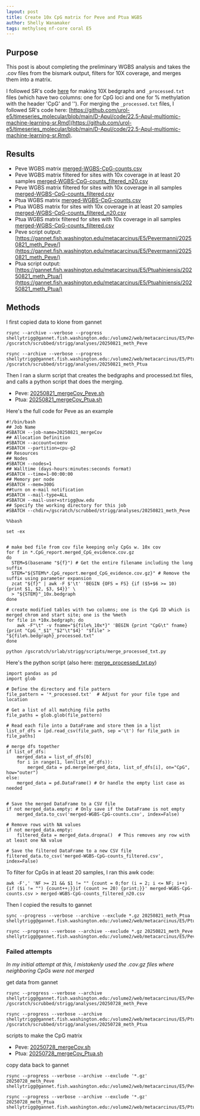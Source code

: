 ```yaml
---
layout: post
title: Create 10x CpG matrix for Peve and Ptua WGBS
author: Shelly Wanamaker
tags: methylseq nf-core coral E5
---
```


## Purpose

This post is about completing the preliminary WGBS analysis and takes the .cov files from the bismark output, filters for 10X coverage, and merges them into a matrix.

I followed SR's code [here](https://sr320.github.io/tumbling-oysters/posts/37-Apul-meth/) for making 10X bedgraphs and `_processed.txt` files (which have two columns: one for CpG loci and one for % methylation with the header 'CpG' and '<Sample Name>'). For merging the `_processed.txt` files, I followed SR's code here: [https://github.com/urol-e5/timeseries_molecular/blob/main/D-Apul/code/22.5-Apul-multiomic-machine-learning-sr.Rmd](https://github.com/urol-e5/timeseries_molecular/blob/main/D-Apul/code/22.5-Apul-multiomic-machine-learning-sr.Rmd).

## Results
- Peve WGBS matrix [merged-WGBS-CpG-counts.csv](https://gannet.fish.washington.edu/metacarcinus/E5/Pevermanni/20250821_meth_Peve/merged-WGBS-CpG-counts.csv)
- Peve WGBS matrix filtered for sites with 10x coverage in at least 20 samples [merged-WGBS-CpG-counts_filtered\_n20.csv](https://gannet.fish.washington.edu/metacarcinus/E5/Pevermanni/20250821_meth_Peve/merged-WGBS-CpG-counts_filtered_n20.csv)
- Peve WGBS matrix filtered for sites with 10x coverage in all samples [merged-WGBS-CpG-counts_filtered.csv](https://gannet.fish.washington.edu/metacarcinus/E5/Pevermanni/20250821_meth_Peve/merged-WGBS-CpG-counts_filtered.csv)
- Ptua WGBS matrix [merged-WGBS-CpG-counts.csv](https://gannet.fish.washington.edu/metacarcinus/E5/Ptuahiniensis/20250821_meth_Ptua/merged-WGBS-CpG-counts.csv)
- Ptua WGBS matrix for sites with 10x coverage in at least 20 samples [merged-WGBS-CpG-counts_filtered\_n20.csv](https://gannet.fish.washington.edu/metacarcinus/E5/Ptuahiniensis/20250821_meth_Ptua/merged-WGBS-CpG-counts_filtered_n20.csv)
- Ptua WGBS matrix filtered for sites with 10x coverage in all samples [merged-WGBS-CpG-counts_filtered.csv](https://gannet.fish.washington.edu/metacarcinus/E5/Ptuahiniensis/20250821_meth_Ptua/merged-WGBS-CpG-counts_filtered.csv)
- Peve script output: [https://gannet.fish.washington.edu/metacarcinus/E5/Pevermanni/20250821_meth_Peve/](https://gannet.fish.washington.edu/metacarcinus/E5/Pevermanni/20250821_meth_Peve/)
- Ptua script output: [https://gannet.fish.washington.edu/metacarcinus/E5/Ptuahiniensis/20250821_meth_Ptua/](https://gannet.fish.washington.edu/metacarcinus/E5/Ptuahiniensis/20250821_meth_Ptua/)


## Methods

I first copied data to klone from gannet

```
rsync --archive --verbose --progress shellytrigg@gannet.fish.washington.edu:/volume2/web/metacarcinus/E5/Pevermanni/20250619_methylseq/bismark/coverage2cytosine/coverage/ /gscratch/scrubbed/strigg/analyses/20250821_meth_Peve

rsync --archive --verbose --progress shellytrigg@gannet.fish.washington.edu:/volume2/web/metacarcinus/E5/Ptuahiniensis/20250422_methylseq/bismark/coverage2cytosine/coverage/  /gscratch/scrubbed/strigg/analyses/20250821_meth_Ptua

```

Then I ran a slurm script that creates the bedgraphs and processed.txt files, and calls a python script that does the merging.

- Peve: [20250821_mergeCov_Peve.sh](https://gannet.fish.washington.edu/metacarcinus/mox_jobs/20250821_mergeCov_Peve.sh)
- Ptua: [20250821_mergeCov\_Ptua.sh](https://gannet.fish.washington.edu/metacarcinus/mox_jobs/20250821_mergeCov_Ptua.sh)

Here's the full code for Peve as an example

```
#!/bin/bash
## Job Name
#SBATCH --job-name=20250821_mergeCov
## Allocation Definition
#SBATCH --account=coenv
#SBATCH --partition=cpu-g2
## Resources
## Nodes
#SBATCH --nodes=1
## Walltime (days-hours:minutes:seconds format)
#SBATCH --time=1-00:00:00
## Memory per node
#SBATCH --mem=300G
##turn on e-mail notification
#SBATCH --mail-type=ALL
#SBATCH --mail-user=strigg@uw.edu
## Specify the working directory for this job 
#SBATCH --chdir=/gscratch/scrubbed/strigg/analyses/20250821_meth_Peve

%%bash

set -ex


# make bed file from cov file keeping only CpGs w. 10x cov
for f in *.CpG_report.merged_CpG_evidence.cov.gz
do
  STEM=$(basename "${f}") # Get the entire filename including the long suffix
  STEM="${STEM%*.CpG_report.merged_CpG_evidence.cov.gz}" # Remove the suffix using parameter expansion
  zcat "${f}" | awk -F $'\t' 'BEGIN {OFS = FS} {if ($5+$6 >= 10) {print $1, $2, $3, $4}}' \
  > "${STEM}"_10x.bedgraph
done

# create modified tables with two columns; one is the CpG ID which is merged chrom and start site; one is the %meth 
for file in *10x.bedgraph; do
    awk -F"\t" -v fname="${file%_10x*}" 'BEGIN {print "CpG\t" fname}{print "CpG_"_$1"_"$2"\t"$4}' "$file" > "${file%.bedgraph}_processed.txt"
done

python /gscratch/srlab/strigg/scripts/merge_processed_txt.py

```

Here's the python script
(also here: [merge_processed\_txt.py](https://gannet.fish.washington.edu/metacarcinus/mox_jobs/merge_processed_txt.py))

```
import pandas as pd
import glob

# Define the directory and file pattern
file_pattern = '*_processed.txt'  # Adjust for your file type and location

# Get a list of all matching file paths
file_paths = glob.glob(file_pattern)

# Read each file into a DataFrame and store them in a list
list_of_dfs = [pd.read_csv(file_path, sep ='\t') for file_path in file_paths]

# merge dfs together
if list_of_dfs:
    merged_data = list_of_dfs[0]
    for i in range(1, len(list_of_dfs)):
        merged_data = pd.merge(merged_data, list_of_dfs[i], on="CpG", how="outer")
else:
    merged_data = pd.DataFrame() # Or handle the empty list case as needed


# Save the merged DataFrame to a CSV file
if not merged_data.empty: # Only save if the DataFrame is not empty
    merged_data.to_csv('merged-WGBS-CpG-counts.csv', index=False)

# Remove rows with NA values
if not merged_data.empty:
    filtered_data = merged_data.dropna()  # This removes any row with at least one NA value

# Save the filtered DataFrame to a new CSV file
filtered_data.to_csv('merged-WGBS-CpG-counts_filtered.csv', index=False)
```

To filter for CpGs in at least 20 samples, I ran this awk code:

```
awk -F',' 'NF >= 21 && $1 != "" {count = 0;for (i = 2; i <= NF; i++) {if ($i != "") {count++;}}if (count >= 20) {print;}}' merged-WGBS-CpG-counts.csv > merged-WGBS-CpG-counts_filtered_n20.csv
```

Then I copied the results to gannet

```
sync --progress --verbose --archive --exclude *.gz 20250821_meth_Ptua shellytrigg@gannet.fish.washington.edu:/volume2/web/metacarcinus/E5/Ptuahiniensis

rsync --progress --verbose --archive --exclude *.gz 20250821_meth_Peve shellytrigg@gannet.fish.washington.edu:/volume2/web/metacarcinus/E5/Pevermanni
```

### Failed attempts
_In my initial attempt at this, I mistakenly used the .cov.gz files where neighboring CpGs were not merged_

get data from gannet

```
rsync --progress --verbose --archive shellytrigg@gannet.fish.washington.edu:/volume2/web/metacarcinus/E5/Pevermanni/20250619_methylseq/bismark/methylation_calls/methylation_coverage/*.cov.gz  /gscratch/scrubbed/strigg/analyses/20250728_meth_Peve

rsync --progress --verbose --archive shellytrigg@gannet.fish.washington.edu:/volume2/web/metacarcinus/E5/Ptuahiniensis/20250422_methylseq/bismark/methylation_calls/methylation_coverage/*.cov.gz  /gscratch/scrubbed/strigg/analyses/20250728_meth_Ptua
```

scripts to make the CpG matrix

- Peve: [20250728_mergeCov.sh](https://gannet.fish.washington.edu/metacarcinus/mox_jobs/20250728_mergeCov.sh)
- Ptua: [20250728_mergeCov_Ptua.sh](https://gannet.fish.washington.edu/metacarcinus/mox_jobs/20250728_mergeCov_Ptua.sh)

copy data back to gannet

```
rsync --progress --verbose --archive --exclude '*.gz' 20250728_meth_Peve shellytrigg@gannet.fish.washington.edu:/volume2/web/metacarcinus/E5/Pevermanni

rsync --progress --verbose --archive --exclude '*.gz' 20250728_meth_Ptua shellytrigg@gannet.fish.washington.edu:/volume2/web/metacarcinus/E5/Ptuahiniensis
```